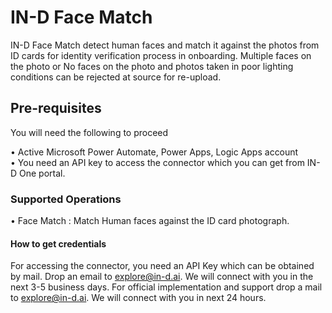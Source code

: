 # IN-D Face Match
IN-D Face Match detect human faces and match it against the photos from ID cards for identity verification process in onboarding. Multiple faces on the photo or No faces on the photo and photos taken in poor lighting conditions can be rejected at source for re-upload.

## Pre-requisites

You will need the following to proceed

• Active Microsoft Power Automate, Power Apps, Logic Apps account <br />
• You need an API key to access the connector which you can get from IN-D One portal. 

### Supported Operations

• Face Match : Match Human faces against the ID card photograph.<br />

#### How to get credentials
For accessing the connector, you need an API Key which can be obtained by mail. Drop an email to explore@in-d.ai. We will connect with you in the next 3-5 business days. For official implementation and support drop a mail to explore@in-d.ai. We will connect with you in next 24 hours.



